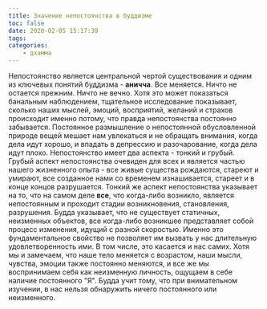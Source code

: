 ```yaml
---
title: Значение непостоянства в буддизме
toc: false
date: 2020-02-05 15:17:39
tags:
categories:
	- дхамма
---
```


Непостоянство является центральной чертой существования и одним из ключевых понятий буддизма - **аничча**. Все меняется. Ничто не остается прежним. Ничто не вечно. Хотя это может показаться банальным наблюдением, тщательное исследование показывает, сколько наших мыслей, эмоций, восприятий, желаний и страхов происходит именно потому, что правда непостоянства постоянно забывается. Постоянное размышление о непостоянной обусловленной природе вещей мешает нам увлекаться и не обращать внимания, когда дела идут хорошо, и впадать в депрессию и разочарование, когда дела идут плохо. 
Непостоянство имеет два аспекта - тонкий и грубый.  Грубый аспект непостоянства очевиден для всех и является частью нашего жизненного опыта - все живые существа рождаются, стареют и умирают, все созданное нами со временем изнашивается, стареет и в конце концов разрушается. Тонкий же аспект непостоянства указывает на то, что на самом деле **все**, что когда-либо возникло, является непостоянным и проходит стадии возникновения, становления, разрушения. Будда указывает, что не существует статичных, неизменных объектов, все когда-либо возникшее представляет собой процесс изменения, идущий с разной скоростью. Именно это фундаментальное свойство не позволяет им вызвать у нас длительную удовлетворенность ими. В том числе, это касается и нас самих. Хотя мы и замечаем, что наше тело меняется с возрастом, наши мысли, чувства, эмоции также постоянно меняются, и все же мы воспринимаем себя как неизменную личность, ощущаем в себе наличие постоянного "Я". Будда учит тому, что при внимательном изучении, в нас нельзя обнаружить ничего постоянного или неизменного.

